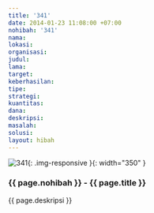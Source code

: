 ```yaml
---
title: '341'
date: 2014-01-23 11:08:00 +07:00
nohibah: '341'
nama: 
lokasi: 
organisasi: 
judul: 
lama: 
target: 
keberhasilan: 
tipe: 
strategi: 
kuantitas: 
dana: 
deskripsi: 
masalah: 
solusi: 
layout: hibah
---
```


![341](/static/img/hibahcms/341.png){: .img-responsive }{: width="350" }

### {{ page.nohibah }} - {{ page.title }}

{{ page.deskripsi }}
